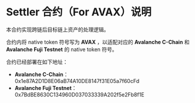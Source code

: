 # Settler 合约（For AVAX）说明

本合约实现跨链后目标链上资产的处理逻辑。

合约内将 native token 符号写为 **AVAX** ，以适配对应的 **Avalanche C-Chain** 和 **Avalanche Fuji Testnet** 的 native token 符号。

合约已经部署在如下地址：

- **Avalanche C-Chain**：0x1e87A2D1D8E06aB74A10DE8147f31E05a7f60cFd
- **Avalanche Fuji Testnet**：0x7BdBE8630C134960D037033339A202f5e2Fb8f1E

